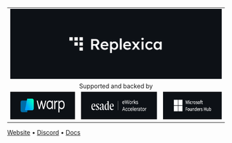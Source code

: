 <table width="100%">
    <tr>
        <td colspan="3">
            <a href="https://replexica.com">
                <img src="./content/banner.dark.png" width="100%" />
            </a>
        </td>
    </tr>
    <tr>
        <td colspan="3" align="center">
            Supported and backed by
        </td>
    </tr>
    <tr>
        <td>
            <a target="_blank" href="https://www.warp.dev/?utm_source=github&utm_medium=referral&utm_campaign=replexica_20240626">
                <img src="./content/warp.dark.png" height="64"/>
            </a>
        </td>
        <td>
            <a target="_blank" href="https://www.esade.edu/en/learning-innovation/rambla/eworks">
                <img src="./content/eworks.dark.png" height="64"/>
            </a>
        </td>
        <td>
            <a target="_blank" href="https://foundershub.startups.microsoft.com">
                <img src="./content/ms-f-hub.dark.png" height="64"/>
            </a>
        </td>
    </tr>
</table>

<p align="center">

<a href="https://replexica.com">Website</a> •
<a href="https://replexica.com/go/discord">Discord</a> •
<a href="https://replexica.com/go/docs">Docs</a>

</p>
